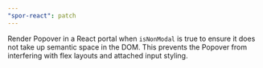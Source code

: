 ```yaml
---
"spor-react": patch
---
```


Render Popover in a React portal when `isNonModal` is true to ensure it does not take up semantic space in the DOM. This prevents the Popover from interfering with flex layouts and attached input styling.
